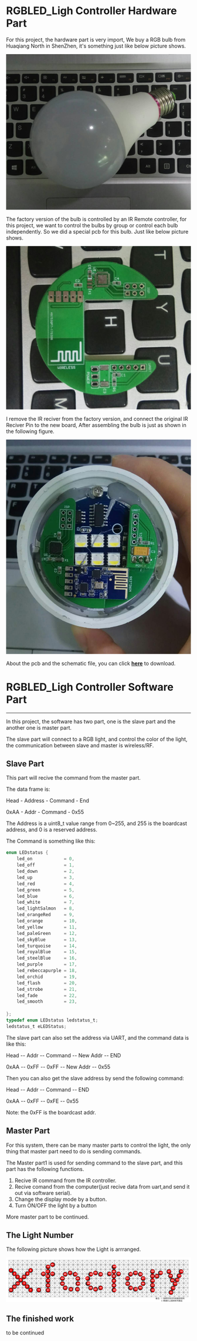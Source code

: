 # RGBLED_Ligh Controller Hardware Part
For this project, the hardware part is very import, We buy a RGB bulb from Huaqiang North in ShenZhen, it's something just like below picture shows.

![](https://raw.githubusercontent.com/Lee-Kevin/X_Light_Project/master/images/bulb.jpg)

The factory version of the bulb is controlled by an IR Remote controller, for this project, we want to control the bulbs by group or control each bulb independently. So we did a special pcb for this bulb. Just like below picture shows.

![](https://raw.githubusercontent.com/Lee-Kevin/X_Light_Project/master/images/pcb.jpg)

I remove the IR reciver from the factory version, and connect the original IR Reciver Pin to the new board, After assembling the bulb is just as shown in the following figure.

![](https://raw.githubusercontent.com/Lee-Kevin/X_Light_Project/master/images/done.jpg)

About the pcb and the schematic file, you can click **[here](https://github.com/Lee-Kevin/X_Light_Project/tree/master/Hardware)** to download.

# RGBLED_Ligh Controller Software Part
------
In this project, the software has two part, one is the slave part and the another one is master part.

The slave part will connect to a RGB light, and control the color of the light, the communication between slave and master is wireless/RF.

## Slave Part

This part will recive the command from the master part.

The data frame is:

Head  -  Address  -  Command  -  End

0xAA  -    Addr   -  Command  -  0x55

The Address is a uint8_t value range from 0~255, and 255 is the boardcast address, and 0 is a reserved address.

The Command is something like this:
``` C 
enum LEDstatus {
    led_on            = 0,
    led_off           = 1,
    led_down          = 2,
    led_up            = 3,
    led_red           = 4,
    led_green         = 5,
    led_blue          = 6,
    led_white         = 7,
    led_lightSalmon   = 8,
    led_orangeRed     = 9,
    led_orange        = 10,
    led_yellow        = 11,
    led_paleGreen     = 12,
    led_skyBlue       = 13,
    led_turquoise     = 14,
    led_royalBlue     = 15,
    led_steelBlue     = 16,
    led_purple        = 17,
    led_rebeccapurple = 18,
    led_orchid        = 19,
    led_flash         = 20,
    led_strobe        = 21,
    led_fade          = 22,
    led_smooth        = 23,
    
};
typedef enum LEDstatus ledstatus_t;
ledstatus_t eLEDStatus;
```

The slave part can also set the address via UART, and the command data is like this:

Head  --  Addr  --  Command  -- New Addr  --  END

0xAA  --  0xFF  --   0xFF    --  New Addr --  0x55

Then you can also get the slave address by send the following command:

Head  --  Addr  --  Command  --  END

0xAA  --  0xFF  --   0xFE    --  0x55

Note: the 0xFF is the boardcast addr.


## Master Part

For this system, there can be many master parts to control the light, the only thing that master part need to do is sending commands.

The Master part1 is used for sending command to the slave part, and this part has the following functions.
1. Recive IR command from the IR controller.
2. Recive comand from the computer(just recive data from uart,and send it out via software serial).
3. Change the display mode by a button.
4. Turn ON/OFF the light by a button



More master part to be continued.

## The Light Number 

The following picture shows how the Light is arrranged.

![](https://raw.githubusercontent.com/Lee-Kevin/X_Light_Project/master/images/x.factory.jpg)

## The finished work

to be continued

